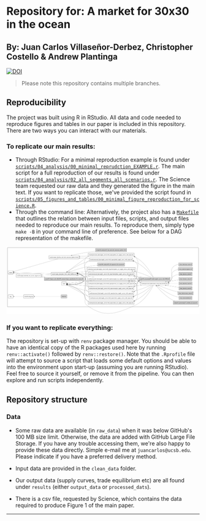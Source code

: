 # Repository for: A market for 30x30 in the ocean
## By: Juan Carlos Villaseñor-Derbez, Christopher Costello & Andrew Plantinga

[![DOI](https://zenodo.org/badge/252805165.svg)](https://zenodo.org/doi/10.5281/zenodo.11390658)


> Please note this repository contains multiple branches.

## Reproducibility

The project was built using R in RStudio. All data and code needed to reproduce figures and tables in our paper is included in this repository. There are two ways you can interact with our materials.

### To replicate our main results:
- Through RStudio: For a minimal reproduction example is found under [`scripts/04_analysis/00_minimal_reprudction_EXAMPLE.r`](https://github.com/jcvdav/transferable_conservation/blob/master/scripts/04_analysis/00_minimal_reprudction_EXAMPLE.r). The main script for a full reproduction of our results is found under [`scripts/04_analysis/02_all_segments_all_scenarios.r`](https://github.com/jcvdav/transferable_conservation/blob/master/scripts/04_analysis/02_all_segments_all_scenarios.r). The Science team requested our raw data and they generated the figure in the main text. If you want to replicate those, we've provided the script found in [`scripts/05_figures_and_tables/00_minimal_figure_reproduction_for_science.R`](https://github.com/jcvdav/transferable_conservation/blob/master/scripts/05_figures_and_tables/00_minimal_figure_reproduction_for_science.R).
- Through the command line: Alternatively, the project also has a [`Makefile`](https://github.com/jcvdav/transferable_conservation/blob/master/Makefile) that outlines the relation between input files, scripts, and output files needed to reproduce our main results. To reproduce them, simply type `make -B` in your command line of preference. See below for a DAG representation of the makefile.

![](makefile-dag.png)

### If you want to replicate everything:
The repository is set-up with `renv` package manager. You should be able to have an identical copy of the R packages used here by running `renv::activate()` followed by `renv::restore()`. Note that the `.Rprofile` file will attempt to source a script that loads some default options and values into the environment upon start-up (assuming you are running RStudio). Feel free to source it yourself, or remove it from the pipeline. You can then explore and run scripts independently.

## Repository structure 

### Data

- Some raw data are available (in `raw_data`) when it was below GitHub's 100 MB size limit. Otherwise, the data are added with GitHub Large File Storage. If you have any trouble accessing them, we're also happy to provide these data directly. Simple e-mail me at `juancarlos@ucsb.edu`. Please indicate if you have a preferred delivery method.

- Input data are provided in the `clean_data` folder.

- Our output data (supply curves, trade equilibrium etc) are all found under `results` (either `output_data` or `processed_dats`).

- There is a csv file, requested by Science, which contains the data required to produce Figure 1 of the main paper.

---------
